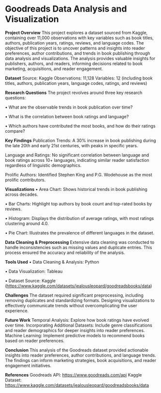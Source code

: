 # Goodreads Data Analysis and Visualization ##

**Project Overview**
This project explores a dataset sourced from Kaggle, containing over 11,000 observations with key variables such as book titles, authors, publication years, ratings, reviews, and language codes. The objective of this project is to uncover patterns and insights into reader preferences, author contributions, and trends in book publishing through data analysis and visualizations. The analysis provides valuable insights for publishers, authors, and readers, informing decisions related to book marketing, acquisitions, and reader engagement.

**Dataset**
Source: Kaggle
Observations: 11,128
Variables: 12 (including book titles, authors, publication years, language codes, ratings, and reviews)

**Research Questions**
The project revolves around three key research questions:

• What are the observable trends in book publication over time?

• What is the correlation between book ratings and language?

• Which authors have contributed the most books, and how do their ratings compare?

**Key Findings**
Publication Trends: A 30% increase in book publishing during the late 20th and early 21st centuries, with peaks in specific years.

Language and Ratings: No significant correlation between language and book ratings across 10+ languages, indicating similar reader satisfaction regardless of linguistic demographics.

Prolific Authors: Identified Stephen King and P.G. Wodehouse as the most prolific contributors.

**Visualizations**
• Area Chart: Shows historical trends in book publishing across decades.

• Bar Charts: Highlight top authors by book count and top-rated books by reviews.

• Histogram: Displays the distribution of average ratings, with most ratings clustering around 4.0.

• Pie Chart: Illustrates the prevalence of different languages in the dataset.

**Data Cleaning & Preprocessing**
Extensive data cleaning was conducted to handle inconsistencies such as missing values and duplicate entries. This process ensured the accuracy and reliability of the analysis.

**Tools Used**
• Data Cleaning & Analysis: Python

• Data Visualization: Tableau

• Dataset Source: Kaggle (https://www.kaggle.com/datasets/jealousleopard/goodreadsbooks/data)

**Challenges**
The dataset required significant preprocessing, including removing duplicates and standardizing formats.
Designing visualizations to effectively communicate trends without overcomplicating the user experience.

**Future Work**
Temporal Analysis: Explore how book ratings have evolved over time.
Incorporating Additional Datasets: Include genre classifications and reader demographics for deeper insights into reader preferences.
Machine Learning: Implement predictive models to recommend books based on reader preferences.

**Conclusion**
This analysis of the Goodreads dataset provided actionable insights into reader preferences, author contributions, and language trends. The findings can inform marketing strategies, book acquisitions, and reader engagement initiatives.

**References**
Goodreads API: https://www.goodreads.com/api
Kaggle Dataset: https://www.kaggle.com/datasets/jealousleopard/goodreadsbooks/data
